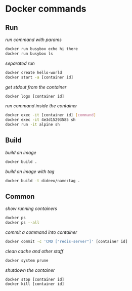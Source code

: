 # Docker commands

## Run
_run command with params_
```bash
docker run busybox echo hi there
docker run busybox ls
```

_separated run_
```bash
docker create hello-world
docker start -a [container id]
```

_get stdout from the container_
```bash
docker logs [container id]
```

_run command inside the container_
```bash
docker exec -it [container id] [command]
docker exec -it 4e3d15293585 sh
docker run -it alpine sh
```

## Build
_build an image_
```bash
docker build .
```

_build an image with tag_
```bash
docker build -t dideex/name:tag .
```

## Common 
_show running containers_
```bash
docker ps
docker ps --all
```

_commit a command into container_
```bash
docker commit -c 'CMD ["redis-server"]' [container id]
```

_clean cache and other staff_
```bash
docker system prune
```

_shutdown the container_
```dashe
docker stop [container id]
docker kill [container id]
```